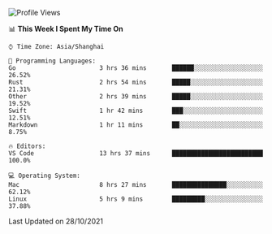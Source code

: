 <!--START_SECTION:waka-->
![Profile Views](http://img.shields.io/badge/Profile%20Views-15-blue)

📊 **This Week I Spent My Time On** 

```text
⌚︎ Time Zone: Asia/Shanghai

💬 Programming Languages: 
Go                       3 hrs 36 mins       ██████░░░░░░░░░░░░░░░░░░░   26.52% 
Rust                     2 hrs 54 mins       █████░░░░░░░░░░░░░░░░░░░░   21.31% 
Other                    2 hrs 39 mins       █████░░░░░░░░░░░░░░░░░░░░   19.52% 
Swift                    1 hr 42 mins        ███░░░░░░░░░░░░░░░░░░░░░░   12.51% 
Markdown                 1 hr 11 mins        ██░░░░░░░░░░░░░░░░░░░░░░░   8.75%

🔥 Editors: 
VS Code                  13 hrs 37 mins      █████████████████████████   100.0%

💻 Operating System: 
Mac                      8 hrs 27 mins       ███████████████░░░░░░░░░░   62.12% 
Linux                    5 hrs 9 mins        █████████░░░░░░░░░░░░░░░░   37.88%

```


 Last Updated on 28/10/2021
<!--END_SECTION:waka-->
